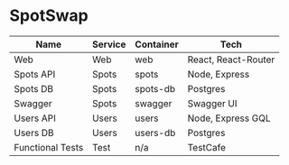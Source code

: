# SpotSwap

| Name             | Service | Container | Tech                 |
|------------------|---------|-----------|----------------------|
| Web              | Web     | web       | React, React-Router  |
| Spots API        | Spots   | spots     | Node, Express        |
| Spots DB         | Spots   | spots-db  | Postgres             |
| Swagger          | Spots   | swagger   | Swagger UI           |
| Users API        | Users   | users     | Node, Express GQL    |
| Users DB         | Users   | users-db  | Postgres             |
| Functional Tests | Test    | n/a       | TestCafe             |
